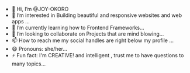 - 👋 Hi, I’m @JOY-OKORO
- 👀 I’m interested in Building beautiful and responsive websites and web apps ...
- 🌱 I’m currently learning how to Frontend Frameworks...
- 💞️ I’m looking to collaborate on Projects that are mind blowing...
- 📫 How to reach me my social handles are right below my profile ...
- 😄 Pronouns: she/her...
- ⚡ Fun fact: I'm CREATIVE! and intelligent , trust me to have questions to many topics...

<!---
JOY-OKORO/JOY-OKORO is a ✨ special ✨ repository because its `README.md` (this file) appears on your GitHub profile.
You can click the Preview link to take a look at your changes.
--->
